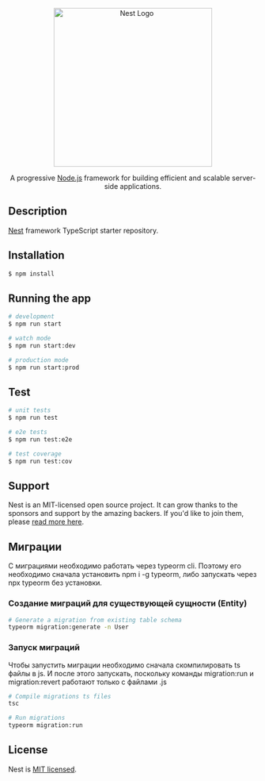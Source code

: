 <p align="center">
  <a href="http://nestjs.com/" target="blank"><img src="https://nestjs.com/img/logo_text.svg" width="320" alt="Nest Logo" /></a>
</p>

[circleci-image]: https://img.shields.io/circleci/build/github/nestjs/nest/master?token=abc123def456
[circleci-url]: https://circleci.com/gh/nestjs/nest

<p align="center">A progressive <a href="http://nodejs.org" target="_blank">Node.js</a> framework for building efficient and scalable server-side applications.</p>

## Description

[Nest](https://github.com/nestjs/nest) framework TypeScript starter repository.

## Installation

```bash
$ npm install
```

## Running the app

```bash
# development
$ npm run start

# watch mode
$ npm run start:dev

# production mode
$ npm run start:prod
```

## Test

```bash
# unit tests
$ npm run test

# e2e tests
$ npm run test:e2e

# test coverage
$ npm run test:cov
```

## Support

Nest is an MIT-licensed open source project. It can grow thanks to the sponsors and support by the amazing backers. If you'd like to join them, please [read more here](https://docs.nestjs.com/support).

## Миграции

С миграциями необходимо работать через typeorm cli. Поэтому его необходимо сначала установить npm i -g typeorm, либо запускать через npx typeorm <params> без установки.

### Создание миграций для существующей сущности (Entity)

```bash
# Generate a migration from existing table schema
typeorm migration:generate -n User
```

### Запуск миграций

Чтобы запустить миграции необходимо сначала скомпилировать ts файлы в js. И после этого запускать, поскольку команды migration:run и migration:revert работают только с файлами .js

```bash
# Compile migrations ts files
tsc

# Run migrations
typeorm migration:run
```

## License

Nest is [MIT licensed](LICENSE).
